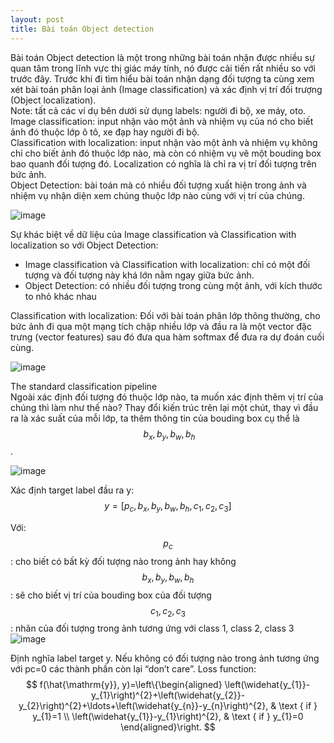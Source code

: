 ```yaml
---
layout: post
title: Bài toán Object detection
---
```



Bài toán Object detection là một trong những bài toán nhận được nhiều sự quan tâm trong lĩnh vực thị giác máy tính, nó được cải tiến rất nhiều so với trước đây. Trước khi đi tìm hiểu bài toán nhận dạng đối tượng ta cùng xem xét bài toán phân loại ảnh (Image classification) và xác định vị trí đối trượng (Object localization).<br>
Note: tất cả các ví dụ bên dưới sử dụng labels: người đi bộ, xe máy, oto.<br>
Image classification: input nhận vào một ảnh và nhiệm vụ của nó cho biết ảnh đó thuộc lớp ô tô, xe đạp hay người đi bộ. <br>
Classification with localization: input nhận vào một ảnh và nhiệm vụ không chỉ cho biết ảnh đó thuộc lớp nào, mà còn có nhiệm vụ vẽ một bouding box bao quanh đối tượng đó. Localization có nghĩa là chỉ ra vị trí đối tượng trên bức ảnh. <br>
Object Detection: bài toán mà có nhiều đối tượng xuất hiện trong ảnh và nhiệm vụ nhận diện xem chúng thuộc lớp nào cùng với vị trí của chúng.

![image](https://user-images.githubusercontent.com/79956682/172671341-37f9aab5-feb5-44a7-a4e3-695b00c09696.png)

Sự khác biệt về dữ liệu của Image classification và Classification with localization so với Object Detection:
-	Image classification và Classification with localization: chỉ có một đối tượng và đối tượng này khá lớn nằm ngay giữa bức ảnh.
-	Object Detection: có nhiều đối tượng trong cùng một ảnh, với kích thước to nhỏ khác nhau

Classification with localization:
Đối với bài toán phân lớp thông thường, cho bức ảnh đi qua một mạng tích chập nhiều lớp và đầu ra là một vector đặc trưng (vector features) sau đó đưa qua hàm softmax để đưa ra dự đoán cuối cùng.

![image](https://user-images.githubusercontent.com/79956682/172671506-8cf8fd40-da72-4d10-b019-55911a1f2c11.png)

The standard classification pipeline <br>
Ngoài xác định đối tượng đó thuộc lớp nào, ta muốn xác định thêm vị trí của chúng thì làm như thế nào?
Thay đổi kiến trúc trên lại một chút, thay vì đầu ra là xác suất của mỗi lớp, ta thêm thông tin của bouding box cụ thể là $$\ b_x,b_y,b_w,b_h $$.

![image](https://user-images.githubusercontent.com/79956682/172671543-e7fe36b6-6177-408d-b364-40d85ee9ac59.png)

Xác định target label đầu ra y:
$$ y=[p_c,b_x,b_y,b_w,b_h,c_1,c_2,c_3] $$


Với:
$$p_c$$: cho biết có bất kỳ đối tượng nào trong ảnh hay không <br>
$$b_x,b_y,b_w,b_h$$: sẽ cho biết vị trí của bouding box của đối tượng <br>
$$c_1,c_2,c_3$$: nhãn của đối tượng trong ảnh tương ứng với class 1, class 2, class 3 <br>
![image](https://user-images.githubusercontent.com/79956682/172671619-fc19eff8-37cf-4ee5-881c-de0582702290.png)

Định nghĩa label  target y. Nếu không có đối tượng nào trong ảnh tương ứng với pc=0 các thành phần còn lại  “don’t care”.
Loss function:
$$
f(\hat{\mathrm{y}}, y)=\left\{\begin{aligned}
\left(\widehat{y_{1}}-y_{1}\right)^{2}+\left(\widehat{y_{2}}-y_{2}\right)^{2}+\ldots+\left(\widehat{y_{n}}-y_{n}\right)^{2}, & \text { if } y_{1}=1 \\
\left(\widehat{y_{1}}-y_{1}\right)^{2}, & \text { if } y_{1}=0
\end{aligned}\right.
$$
